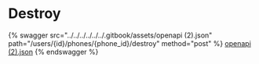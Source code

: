 # Destroy

{% swagger src="../../../../../../.gitbook/assets/openapi (2).json" path="/users/{id}/phones/{phone_id}/destroy" method="post" %}
[openapi (2).json](<../../../../../../.gitbook/assets/openapi (2).json>)
{% endswagger %}
